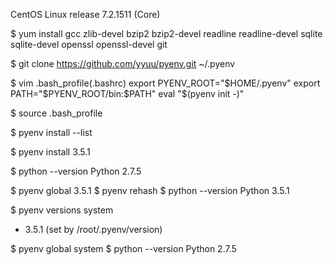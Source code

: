 CentOS Linux release 7.2.1511 (Core)



$ yum install gcc zlib-devel bzip2 bzip2-devel readline readline-devel sqlite sqlite-devel openssl openssl-devel git



$ git clone https://github.com/yyuu/pyenv.git ~/.pyenv



$ vim .bash_profile(.bashrc)
export PYENV_ROOT="$HOME/.pyenv"
export PATH="$PYENV_ROOT/bin:$PATH"
eval "$(pyenv init -)"



$ source .bash_profile



$ pyenv install --list



$ pyenv install 3.5.1




$ python --version
Python 2.7.5



$ pyenv global 3.5.1
$ pyenv rehash
$ python --version
Python 3.5.1



$ pyenv versions
  system
* 3.5.1 (set by /root/.pyenv/version)



$ pyenv global system
$ python --version
Python 2.7.5
